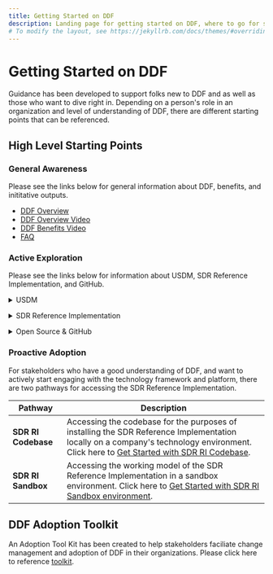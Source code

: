 ```yaml
---
title: Getting Started on DDF
description: Landing page for getting started on DDF, where to go for specific information, and how to access content
# To modify the layout, see https://jekyllrb.com/docs/themes/#overriding-theme-defaults
---
```

# Getting Started on DDF

Guidance has been developed to support folks new to DDF and as well as those who want to dive right in.  Depending on a person's role in an organization and level of understanding of DDF, there are different starting points that can be referenced.

## High Level Starting Points
### General Awareness

Please see the links below for general information about DDF, benefits, and inititative outputs. 

- [DDF Overview](overview.md)
- [DDF Overview Video](https://www.youtube.com/watch?v=082onW7jhe4&t=2s)
- [DDF Benefits Video](https://www.youtube.com/watch?v=082onW7jhe4&t=2s)
- [FAQ](faq.md)

### Active Exploration

Please see the links below for information about USDM, SDR Reference Implementation, and GitHub.

<p></p>
<details>
<summary>USDM</summary>
<p></p>
<a target="_blank" href="https://www.youtube.com/watch?v=082onW7jhe4&t=2s">DDF USDM Overview Video</a>
<p></p>
<a target="_blank" href="https://cdisc.org/ddf">Latest USDM Version from CDISC</a>
<p></p>
</details>

<p></p>
<details>
<summary>SDR Reference Implementation</summary>
<p></p>
<a target="_blank" href="https://www.youtube.com/watch?v=082onW7jhe4&t=2s">DDF SDR Reference Implementation Overview Video</a>
<p></p>
<a target="_blank" href="https://cdisc.org/ddf">DDF Azure Solution Architecture Document</a>
<p></p>
<a target="_blank" href="https://cdisc.org/ddf">SDR Reference Implementation User Interface Demo Video</a>
<p></p>
<a target="_blank" href="https://cdisc.org/ddf">SDR Reference Implementation API Demo Video</a>
<p></p>
</details>

<p></p>
<details>
<summary>Open Source & GitHub</summary>
<p></p>
<a target="_blank" href="https://cdisc.org/ddf">DDF Community</a>
<p></p>
<p></p>
<a target="_blank" href="https://cdisc.org/ddf">GitHub Support</a>
<p></p>
</details>
<p></p>

### Proactive Adoption
For stakeholders who have a good understanding of DDF, and want to actively start engaging with the technology framework and platform, there are two pathways for accessing the SDR Reference Implementation.

| Pathway             | Description                                                                                                                                                                                                         |
|---------------------|---------------------------------------------------------------------------------------------------------------------------------------------------------------------------------------------------------------------|
| **SDR RI Codebase** | Accessing the codebase for the purposes of installing the SDR Reference Implementation locally on a company's technology environment.  Click here to [Get Started with SDR RI Codebase](sdr-ri-codebase-access.md). |
| **SDR RI Sandbox**  | Accessing the working model of the SDR Reference Implementation in a sandbox environment.  Click here to [Get Started with SDR RI Sandbox environment](sdr_ri_sandbox_access.md).                                   |

## DDF Adoption Toolkit
An Adoption Tool Kit has been created to help stakeholders faciliate change management and adoption of DDF in their organizations.  Please click here to reference [toolkit](adoption-toolkit-sponsor.md).
